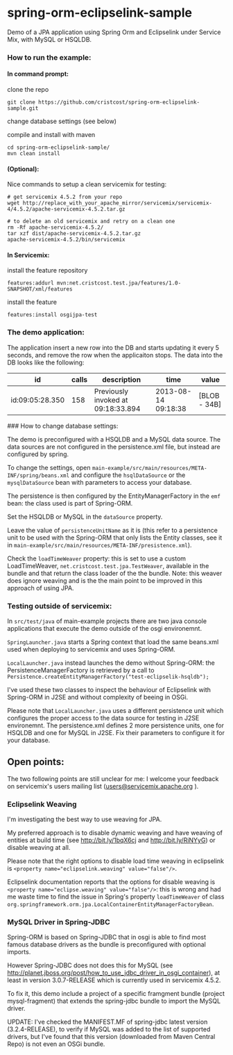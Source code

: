 spring-orm-eclipselink-sample
=============================

Demo of a JPA application using Spring Orm and Eclipselink under Service Mix, with MySQL or HSQLDB.


### How to run the example:

#### In command prompt:

clone the repo
```
git clone https://github.com/cristcost/spring-orm-eclipselink-sample.git
```

change database settings (see below)

compile and install with maven
```
cd spring-orm-eclipselink-sample/
mvn clean install
```

#### (Optional):

Nice commands to setup a clean servicemix for testing:

```
# get servicemix 4.5.2 from your repo
wget http://replace_with_your_apache_mirror/servicemix/servicemix-4/4.5.2/apache-servicemix-4.5.2.tar.gz

# to delete an old servicemix and retry on a clean one
rm -Rf apache-servicemix-4.5.2/
tar xzf dist/apache-servicemix-4.5.2.tar.gz
apache-servicemix-4.5.2/bin/servicemix
```

#### In Servicemix:

install the feature repository
```
features:addurl mvn:net.cristcost.test.jpa/features/1.0-SNAPSHOT/xml/features
```

install the feature
```
features:install osgijpa-test
```

### The demo application:
The application insert a new row into the DB and starts updating it every 5 seconds, 
and remove the row when the applicaiton stops. The data into the DB looks like the following:

| id | calls | description | time | value |
| --- | --- | --- | --- | --- |
| id:09:05:28.350 | 158 | Previously invoked at 09:18:33.894 | 2013-08-14 09:18:38 | [BLOB - 34B] |

### How to change database settings:

The demo is preconfigured with a HSQLDB and a MySQL data source. The data sources are not 
configured in the persistence.xml file, but instead are configured by spring. 

To change the settings, open `main-example/src/main/resources/META-INF/spring/beans.xml` and 
configure the `hsqlDataSource` or the `mysqlDataSource` bean with parameters to access your database.

The persistence is then configured by the EntityManagerFactory in the `emf` bean: the class used is part of Spring-ORM.

Set the HSQLDB or MySQL in the `dataSource` property.

Leave the value of `persistenceUnitName` as it is (this refer to a persistence 
unit to be used with the Spring-ORM that only lists the Entity classes, 
see it in `main-example/src/main/resources/META-INF/presistence.xml`).

Check the `loadTimeWeaver` property: this is set to use a custom LoadTimeWeaver, `net.cristcost.test.jpa.TestWeaver`, 
available in the bundle and that return the class loader of the the bundle.
Note: this weaver does ignore weaving and is the the main point to be improved in this approach of using JPA.

### Testing outside of servicemix:

In `src/test/java` of main-example projects there are two java console applications that execute the demo 
outside of the osgi environemnt.

`SpringLauncher.java` starts a Spring context that load the same beans.xml used when deploying 
to servicemix and uses Spring-ORM.

`LocalLauncher.java` instead launches the demo without Spring-ORM: the PersistenceManagerFactory 
is retrieved by a call to `Persistence.createEntityManagerFactory("test-eclipselik-hsqldb");`

I've used these two classes to inspect the behaviour of Eclipselink with Spring-ORM 
in J2SE and without complexity of beeing in OSGi.

Please note that `LocalLauncher.java` uses a different persistence unit which configures the proper access 
to the data source for testing in J2SE environemnt. The persistence.xml defines 2 more persistence units, 
one for HSQLDB and one for MySQL in J2SE. Fix their parameters to configure it for your database.


## Open points:

The two following points are still unclear for me: I welcome your feedback on servicemix's users mailing list (users@servicemix.apache.org
). 

### Eclipselink Weaving
I'm investigating the best way to use weaving for JPA.

My preferred approach is to disable dynamic weaving and have weaving of entities at build time
(see http://bit.ly/1bqX6cj and http://bit.ly/RiNYyG) or disable weaving at all.

Please note that the right options to disable load time weaving in eclipselink is 
`<property name="eclipselink.weaving" value="false"/>`.


Eclipselink documentation reports that the options for disable 
weaving is `<property name="eclipse.weaving" value="false"/>`: this is wrong and had me waste time
to find the issue in Spring's property `loadTimeWeaver` of 
class `org.springframework.orm.jpa.LocalContainerEntityManagerFactoryBean`.


### MySQL Driver in Spring-JDBC
Spring-ORM is based on Spring-JDBC that in osgi is able to find most famous database drivers as the bundle 
is preconfigured with optional imports. 

However Spring-JDBC does not does this for MySQL (see 
http://planet.jboss.org/post/how_to_use_jdbc_driver_in_osgi_container), at least in version 3.0.7-RELEASE 
which is currently used in servicemix 4.5.2.

To fix it, this demo include a project of a specific framgment bundle (project mysql-fragment) 
that extends the spring-jdbc bundle to import the MySQL driver. 

UPDATE: I've checked the MANIFEST.MF of spring-jdbc latest version (3.2.4-RELEASE), to verify if MySQL was added 
to the list of supported drivers, but I've found that this version (downloaded from Maven Central Repo)
is not even an OSGi bundle.


